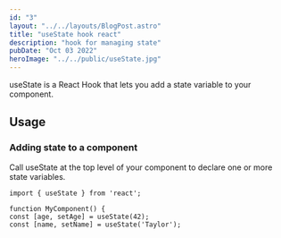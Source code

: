 ```yaml
---
id: "3"
layout: "../../layouts/BlogPost.astro"
title: "useState hook react"
description: "hook for managing state"
pubDate: "Oct 03 2022"
heroImage: "../../public/useState.jpg"
---
```


useState is a React Hook that lets you add a state variable to your component.

## Usage

### Adding state to a component

Call useState at the top level of your component to declare one or more state variables.

```
import { useState } from 'react';

function MyComponent() {
const [age, setAge] = useState(42);
const [name, setName] = useState('Taylor');
```
